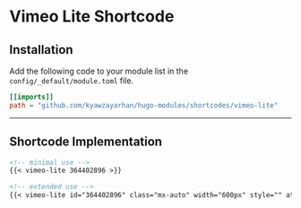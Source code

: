 # Vimeo Lite Shortcode

## Installation

Add the following code to your module list in the `config/_default/module.toml` file.

```toml
[[imports]]
path = "github.com/kyawzayarhan/hugo-modules/shortcodes/vimeo-lite"
```

<hr>

## Shortcode Implementation

```md
<!-- minimal use -->
{{< vimeo-lite 364402896 >}}

<!-- extended use -->
{{< vimeo-lite id="364402896" class="mx-auto" width="600px" style="" attr="" >}}
```